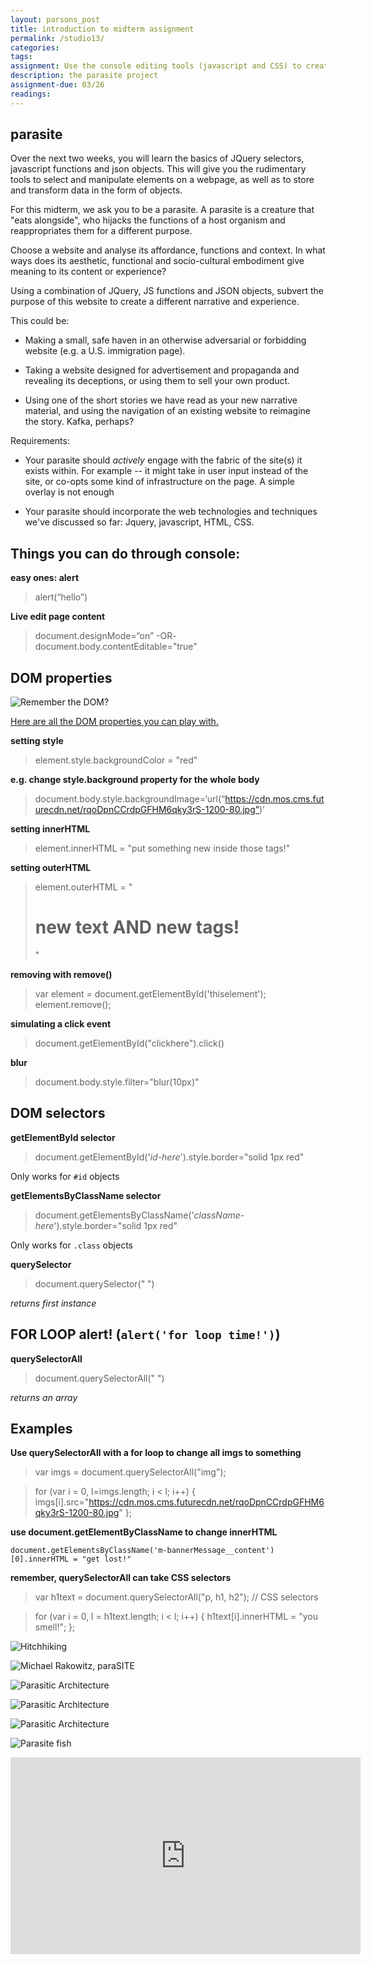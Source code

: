 ```yaml
---  
layout: parsons_post  
title: introduction to midterm assignment
permalink: /studio13/  
categories:   
tags:  
assignment: Use the console editing tools (javascript and CSS) to create sketches for your parasite. Document your ideas on your class site.
description: the parasite project
assignment-due: 03/26
readings: 
---  
```


## parasite

Over the next two weeks, you will learn the basics of JQuery selectors, javascript functions and json objects. This will give you the rudimentary tools to select and manipulate elements on a webpage, as well as to store and transform data in the form of objects.

For this midterm, we ask you to be a parasite. A parasite is a creature that "eats alongside", who hijacks the functions of a host organism and reappropriates them for a different purpose. 

Choose a website and analyse its affordance, functions and context. In what ways does its aesthetic, functional and socio-cultural embodiment give meaning to its content or experience?

Using a combination of JQuery, JS functions and JSON objects, subvert the purpose of this website to create a different narrative and experience. 

This could be:
 
* Making a small, safe haven in an otherwise adversarial or forbidding website (e.g. a U.S. immigration page). 

* Taking a website designed for advertisement and propaganda and revealing its deceptions, or using them to sell your own product.

* Using one of the short stories we have read as your new narrative material, and using the navigation of an existing website to reimagine the story. Kafka, perhaps?

Requirements:
* Your parasite should *actively* engage with the fabric of the site(s) it exists within. For example -- it might take in user input instead of the site, or co-opts some kind of infrastructure on the page. A simple overlay is not enough

* Your parasite should incorporate the web technologies and techniques we've discussed so far: Jquery, javascript, HTML, CSS.

## Things you can do through console:

**easy ones: alert**

>	alert(“hello”)

**Live edit page content**

>	document.designMode=“on”
	-OR- 
	document.body.contentEditable="true"

## DOM properties

![Remember the DOM?](https://www.kirupa.com/html5/images/DOM_js_72.png)

[Here are all the DOM properties you can play with.](https://www.w3schools.com/jsref/prop_node_outertext.asp)

**setting style**

>	element.style.backgroundColor = "red"

**e.g. change style.background property for the whole body**

>	document.body.style.backgroundImage=‘url(“https://cdn.mos.cms.futurecdn.net/rqoDpnCCrdpGFHM6qky3rS-1200-80.jpg”)’

**setting innerHTML**

>	element.innerHTML = "put something new inside those tags!"

**setting outerHTML**

>	element.outerHTML = "<h1>new text AND new tags!</h1>"

**removing with remove()**

>	var element = document.getElementById('thiselement'); 
	element.remove();

**simulating a click event**

>	document.getElementById("clickhere").click()

**blur**

>	document.body.style.filter="blur(10px)"

## DOM selectors

**getElementById selector**

>	document.getElementById('*id-here*').style.border="solid 1px red"

Only works for <code>#id</code> objects

**getElementsByClassName selector**

>	document.getElementsByClassName('*className-here*').style.border="solid 1px red"

Only works for <code>.class</code> objects

**querySelector**

>	document.querySelector(" <CSS SELECTOR HERE> ")

*returns first instance*

## FOR LOOP alert! (<code>alert('for loop time!')</code>)

**querySelectorAll**

>	document.querySelectorAll(" <CSS SELECTOR HERE> ")

*returns an array*

## Examples

**Use querySelectorAll with a for loop to change all imgs to something**

>	var imgs = document.querySelectorAll("img");

>	for (var i = 0, l=imgs.length; i < l; i++) {
    imgs[i].src="https://cdn.mos.cms.futurecdn.net/rqoDpnCCrdpGFHM6qky3rS-1200-80.jpg" };

**use document.getElementByClassName to change innerHTML**

	document.getElementsByClassName('m-bannerMessage__content')[0].innerHTML = "get lost!" 

**remember, querySelectorAll can take CSS selectors**

>	var h1text = document.querySelectorAll("p, h1, h2"); // CSS selectors

>	for (var i = 0, l = h1text.length; i < l; i++) {
    h1text[i].innerHTML = "you smell!";
	};



![Hitchhiking](https://media.wired.com/photos/59548a16267cf6013d251bd9/master/w_1064,c_limit/GettyImages-128953967.jpg)

![Michael Rakowitz, paraSITE](https://www.moma.org/learn/moma_learning/_assets/www.moma.org/wp/moma_learning/wp-content/uploads/2014/06/Rakowitz_Shelter-469x287.jpg)

![Parasitic Architecture](https://4.bp.blogspot.com/-LY9gFD071z0/Wm7uWRNzj5I/AAAAAAAABXg/nJgAwCp33qAUMpDa6I9LluUv24DR3RRzgCLcBGAs/s1600/parasitic-architecture-43.jpg)

![Parasitic Architecture](https://1.bp.blogspot.com/-_wvlr1-6CpU/Wm7uVJaN4jI/AAAAAAAABXU/wdc4RQjSZZAwfhQ3PNs6Ns258UT5Q_G0wCLcBGAs/s1600/parasitic-architecture-33.jpg)

![Parasitic Architecture](https://2.bp.blogspot.com/-frvYeiiu000/Wm7uXBIspvI/AAAAAAAABXo/ua9m6p4jRwcUbBU79KspozIs-ZaViCraQCLcBGAs/s1600/parasitic-architecture-5.jpg)

![Parasite fish](http://www.divephotoguide.com/images/lightboximage/m/1391022554.jpg)

<iframe width="560" height="315" src="https://www.youtube.com/embed/yjw_DuNkOUw" frameborder="0" allow="accelerometer; autoplay; encrypted-media; gyroscope; picture-in-picture" allowfullscreen></iframe>

